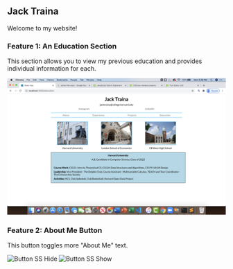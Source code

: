 ## Jack Traina

Welcome to my website!

### Feature 1: An Education Section

This section allows you to view my previous education and provides individual information for each.

![Education SS](https://github.com/jacktraina/HCS-Workshop-1/blob/master/src/assets/Education-Screenshot.png)

### Feature 2: About Me Button

This button toggles more "About Me" text.

![Button SS Hide]("https://github.com/jacktraina/HCS-Workshop-1/blob/master/src/assets/ButtonHide.png")
![Button SS Show]("https://github.com/jacktraina/HCS-Workshop-1/blob/master/src/assets/ButtonShow.png")
